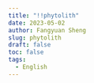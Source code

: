 ```yaml
---
title: "!!phytolith"
date: 2023-05-02
author: Fangyuan Sheng
slug: phytolith
draft: false
toc: false
tags:
  - English
---
```


